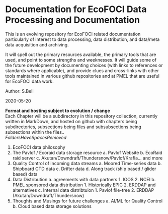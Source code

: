 # Documentation for EcoFOCI Data Processing and Documentation

This is an evolving repository for EcoFOCI related documentation particularly of interest to data processing, data distribution, and data/meta data acquisition and archiving.

It will spell out the primary resources available, the primary tools that are used, and point to some strengths and weeknesses.  It will guide some of the future development by documenting choices (with links to references or standards where applicable), and provide clues and cross-links with other tools maintained in various github repositories and at PMEL that are useful for EcoFOCI data work.


Author: S.Bell

2020-05-20

**Format and hosting subject to evolution / change**   
Each Chapter will be a subdirectory in this repository collection, currently written in MarkDown, and hosted on github with chapters being subdirectories, subsections being files and subsubsections being subsections within the files..   
_FoldersHaveSpacesRemoved_

1. EcoFOCI data philosophy
2. The Pavlof / Ecoraid data storage resource
	a. Pavlof Website
	b. EcoRaid raid server
	c. Akutan/Downdraft/Thundersnow/Pavlof/Krafla... and more
3. Quality Control of incoming data streams
	a. Moored Time-series data
	b. Shipboard CTD data
	c. Drifter data
	d. Along track (ship based / glider based) data
4. Data Distribution
	a. agreements with data partners
		1. IOOS
		2. NCEI
	b. PMEL sponsored data distribution
		1. Historically EPIC
		2. ERDDAP and alternatives
	c. Internal data distribtuion
		1. Pavlof file-tree
		2. ERDDAP (Akutan/Downdraft/Thundersnow)
5. Thoughts and Musings for future challenges
	a. AI/ML for Quality Control
	b. Cloud based data storage solutions